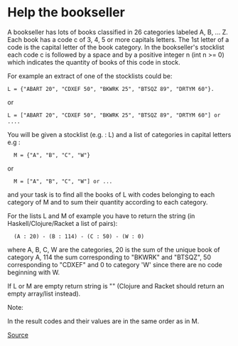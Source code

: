 # Help the bookseller

A bookseller has lots of books classified in 26 categories labeled A,
B, ... Z. Each book has a code c of 3, 4, 5 or more capitals letters.
The 1st letter of a code is the capital letter of the book category.
In the bookseller's stocklist each code c is followed by a space and
by a positive integer n (int n >= 0) which indicates the quantity of
books of this code in stock.

For example an extract of one of the stocklists could be:

```text
L = {"ABART 20", "CDXEF 50", "BKWRK 25", "BTSQZ 89", "DRTYM 60"}.
```

or

```text
L = ["ABART 20", "CDXEF 50", "BKWRK 25", "BTSQZ 89", "DRTYM 60"] or ....
```

You will be given a stocklist (e.g. : L) and a list of categories in
capital letters e.g :

```text
  M = {"A", "B", "C", "W"} 
```

or

```text
  M = ["A", "B", "C", "W"] or ...
```

and your task is to find all the books of L with codes belonging to each
category of M and to sum their quantity according to each category.

For the lists L and M of example you have to return the string
(in Haskell/Clojure/Racket a list of pairs):

```text
  (A : 20) - (B : 114) - (C : 50) - (W : 0)
```

where A, B, C, W are the categories, 20 is the sum of the unique book of
category A, 114 the sum corresponding to "BKWRK" and "BTSQZ", 50
corresponding to "CDXEF" and 0 to category 'W' since there are no code
beginning with W.

If L or M are empty return string is "" (Clojure and Racket should return
an empty array/list instead).

Note:

In the result codes and their values are in the same order as in M.

[Source](https://www.codewars.com/kata/54dc6f5a224c26032800005c)